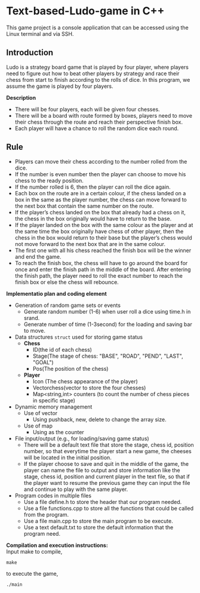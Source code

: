 # Text-based-Ludo-game in C++
This game project is a console application that can be accessed using the Linux terminal and via SSH.

## Introduction
Ludo is a strategy board game that is played by four player, where players need to figure out how to beat other players by strategy and race their chess from start to finish according to the rolls of dice. In this program, we assume the game is played by four players.

**Description** 
* There will be four players, each will be given four chesses.
* There will be a board with route formed by boxes, players need to move their chess through the route and reach their perspective finish box.
* Each player will have a chance to roll the random dice each round.

## Rule
* Players can move their chess according to the number rolled from the dice.
* If the number is even number then the player can choose to move his chess to the ready position.
* If the number rolled is 6, then the player can roll the dice again. 
* Each box on the route are in a certain colour, if the chess landed on a box in the same as the player number, the chess can move forward to the next box that contain the same number on the route.
* If the player’s chess landed on the box that already had a chess on it, the chess in the box originally would have to return to the base.
* If the player landed on the box with the same colour as the player and at the same time the box originally have chess of other player, then the chess in the box would return to their base but the player’s chess would not move forward to the next box that are in the same colour.
* The first one with all his chess reached the finish box will be the winner and end the game.
* To reach the finish box, the chess will have to go around the board for once and enter the finish path in the middle of the board. After entering the finish path, the player need to roll the exact number to reach the finish box or else the chess will rebounce.

**Implementatio plan and coding element**
* Generation of random game sets or events
    - Generate random number (1-6) when user roll a dice using time.h in srand.
    - Generate number of time (1-3second) for the loading and saving bar to move.
* Data structures `struct` used for storing game status
    - **Chess**
        - ID(the id of each chess)
        - Stage(The stage of chess: "BASE", "ROAD", "PEND", "LAST", "GOAL")
        - Pos(The position of the chess)
    - **Player**
        - Icon (The chess appearance of the player)
        - Vector<CHESS>chess(vector to store the four chesses)
        - Map<string,int> counters (to count the number of chess pieces in specific stage)
* Dynamic memory management
    - Use of vector
        - Using pushback, new, delete to change the array size.
    - Use of map
        - Using as the counter
* File input/output (e.g., for loading/saving game status)
    - There will be a default text file that store the stage, chess id, position number, so that everytime the player start a new game, the cheeses will be located in the initial position.
    - If the player choose to save and quit in the middle of the game, the player can name the file to output and store information like the stage, chess id, position and current player in the text file, so that if the player want to resume the previous game they can input the file and continue to play with the same player.
* Program codes in multiple files
    - Use a file define.h to store the header that our program needed.
    - Use a file functions.cpp to store all the functions that could be called from the program.
    - Use a file main.cpp to store the main program to be execute.
    - Use a text default.txt to store the default information that the program need.
    
**Compilation and execution instructions:**<br>
Input make to compile,
```
make
```
to execute the game,
```
./main
```
